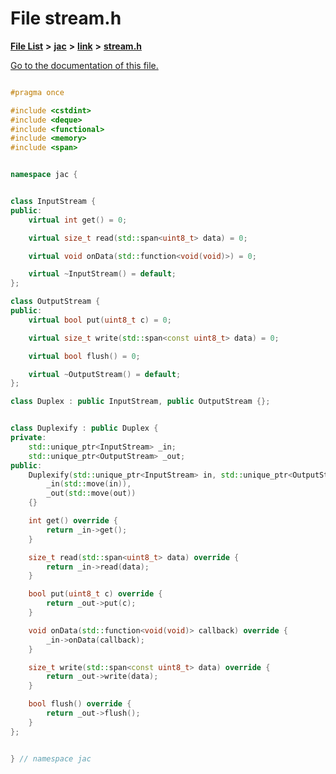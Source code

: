 
# File stream.h

[**File List**](files.md) **>** [**jac**](dir_256037ad7d0c306238e2bc4f945d341d.md) **>** [**link**](dir_c1e6982d0168263bc2c86cc40d5c26c8.md) **>** [**stream.h**](stream_8h.md)

[Go to the documentation of this file.](stream_8h.md) 

```C++

#pragma once

#include <cstdint>
#include <deque>
#include <functional>
#include <memory>
#include <span>


namespace jac {


class InputStream {
public:
    virtual int get() = 0;

    virtual size_t read(std::span<uint8_t> data) = 0;

    virtual void onData(std::function<void(void)>) = 0;

    virtual ~InputStream() = default;
};

class OutputStream {
public:
    virtual bool put(uint8_t c) = 0;

    virtual size_t write(std::span<const uint8_t> data) = 0;

    virtual bool flush() = 0;

    virtual ~OutputStream() = default;
};

class Duplex : public InputStream, public OutputStream {};


class Duplexify : public Duplex {
private:
    std::unique_ptr<InputStream> _in;
    std::unique_ptr<OutputStream> _out;
public:
    Duplexify(std::unique_ptr<InputStream> in, std::unique_ptr<OutputStream> out):
        _in(std::move(in)),
        _out(std::move(out))
    {}

    int get() override {
        return _in->get();
    }

    size_t read(std::span<uint8_t> data) override {
        return _in->read(data);
    }

    bool put(uint8_t c) override {
        return _out->put(c);
    }

    void onData(std::function<void(void)> callback) override {
        _in->onData(callback);
    }

    size_t write(std::span<const uint8_t> data) override {
        return _out->write(data);
    }

    bool flush() override {
        return _out->flush();
    }
};


} // namespace jac

```